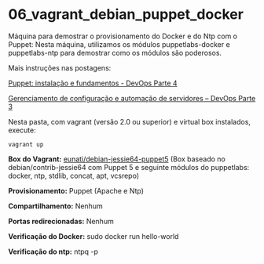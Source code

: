 # 06_vagrant_debian_puppet_docker

Máquina para demostrar o provisionamento do Docker e do Ntp com o Puppet:
Nesta máquina, utilizamos os módulos puppetlabs-docker e puppetlabs-ntp para demostrar como os módulos são poderosos. 

Mais instruções nas postagens: 

[Puppet: instalação e fundamentos - DevOps Parte 4](https://www.eunati.com.br/2017/10/puppet-instalacao-e-fundamentos-devops-parte-4.html)

[Gerenciamento de configuração e automação de servidores – DevOps Parte 3](https://www.eunati.com.br/2017/10/gerenciamento-de-configuracao-devops-parte-3.html)

Nesta pasta, com vagrant (versão 2.0 ou superior) e virtual box instalados, execute:
```
vagrant up
```

**Box do Vagrant:** [eunati/debian-jessie64-puppet5](https://app.vagrantup.com/eunati/boxes/debian-jessie64-puppet5) (Box baseado no debian/contrib-jessie64 com Puppet 5 e seguinte módulos do puppetlabs: docker, ntp, stdlib, concat, apt, vcsrepo)

**Provisionamento:** Puppet (Apache e Ntp)

**Compartilhamento:** Nenhum 

**Portas redirecionadas:** Nenhum

**Verificação do Docker:** sudo docker run hello-world

**Verificação do ntp:** ntpq -p
